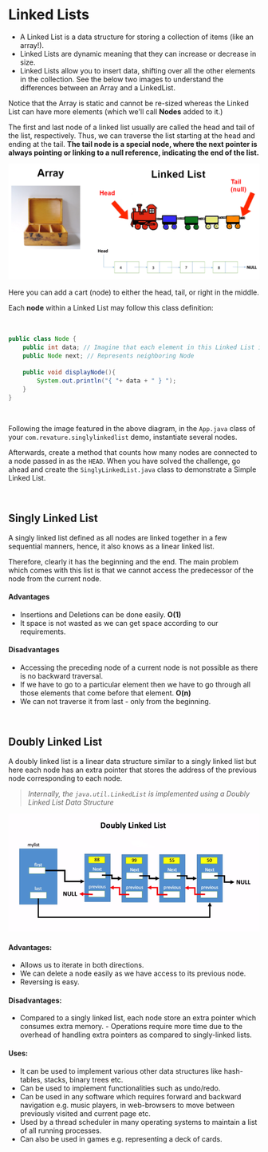 # Linked Lists
- A Linked List is a data structure for storing a collection of items (like an array!).  
- Linked Lists are dynamic meaning that they can increase or decrease in size. 
- Linked Lists allow you to insert data, shifting over all the other elements in the collection. See the below two images to understand the differences between an Array and a LinkedList.

Notice that the Array is static and cannot be re-sized whereas the Linked List can have more elements (which we'll call **Nodes** added to it.)

The first and last node of a linked list usually are called the head and tail of the list, respectively. Thus, we can traverse the list starting at the head and ending at the tail. **The tail node is a special node, where the next pointer is always pointing or linking to a null reference, indicating the end of the list.**

<img src="imgs/arr-link.png">

Here you can add a cart (node) to either the head, tail, or right in the middle.

Each **node** within a Linked List may follow this class definition:

<br>

```java
public class Node {
	public int data; // Imagine that each element in this Linked List is an Integer
	public Node next; // Represents neighboring Node
	
	public void displayNode(){
		System.out.println("{ "+ data + " } ");
	}
}
```

<br>

Following the image featured in the above diagram, in the `App.java` class of your `com.revature.singlylinkedlist` demo, instantiate several nodes.

Afterwards, create a method that counts how many nodes are connected to a node passed in as the `HEAD`.  When you have solved the challenge, go ahead and create the `SinglyLinkedList.java` class to demonstrate a Simple Linked List.

<br>

## Singly Linked List
A singly linked list defined as all nodes are linked together in a few sequential manners, hence, it also knows as a linear linked list.

Therefore, clearly it has the beginning and the end. The main problem which comes with this list is that we cannot access the predecessor of the node from the current node.

#### Advantages
- Insertions and Deletions can be done easily. **O(1)**
- It space is not wasted as we can get space according to our requirements.

#### Disadvantages
- Accessing the preceding node of a current node is not possible as there is no backward traversal.
-  If we have to go to a particular element then we have to go through all those elements that come before that element. **O(n)**
-  We can not traverse it from last - only from the beginning.

<br>

## Doubly Linked List
A doubly linked list is a linear data structure similar to a singly linked list but here each node has an extra pointer that stores the address of the previous node corresponding to each node.

> *Internally, the `java.util.LinkedList` is implemented using a Doubly Linked List Data Structure*

<img src="imgs/dub.png">

#### Advantages:
- Allows us to iterate in both directions.
- We can delete a node easily as we have access to its previous node.
- Reversing is easy.
 
#### Disadvantages:
- Compared to a singly linked list, each node store an extra pointer which consumes extra memory. 	- Operations require more time due to the overhead of handling extra pointers as compared to singly-linked lists.

#### Uses:
- It can be used to implement various other data structures like hash-tables, stacks, binary trees etc.
- Can be used to implement functionalities such as undo/redo.
- Can be used in any software which requires forward and backward navigation e.g. music players, in web-browsers to move between previously visited and current page etc.
- Used by a thread scheduler in many operating systems to maintain a list of all running processes.
- Can also be used in games e.g. representing a deck of cards. 